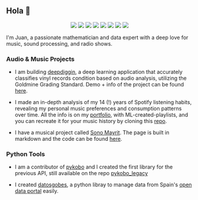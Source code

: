 ## Hola 👋

<p align='center'>
<a href="https://img.shields.io/badge/-pytorch-lightgray?logo=pytorch"><img src="https://img.shields.io/badge/-pytorch-lightgray?logo=pytorch"/></a>
<a href="https://img.shields.io/badge/-torchaudio-yellow?logo=pytorch"><img src="https://img.shields.io/badge/-torchaudio-yellow?logo=pytorch" /></a>
<a href="https://img.shields.io/badge/-torchvision-blue?logo=pytorch"><img src="https://img.shields.io/badge/-torchvision-blue?logo=pytorch"/></a>
<a href="https://img.shields.io/badge/-scikitlearn-lightblue?logo=scikitlearn"><img src="https://img.shields.io/badge/-scikitlearn-lightblue?logo=scikitlearn"/></a>
<a href="https://img.shields.io/badge/-scipy-white?logo=scipy"><img src="https://img.shields.io/badge/-scipy-white?logo=scipy"/></a>
<a href="https://img.shields.io/badge/-pandas-black?logo=pandas"><img src="https://img.shields.io/badge/-pandas-black?logo=pandas"/></a>
<a href="https://img.shields.io/badge/-numpy-green?logo=numpy"><img src="https://img.shields.io/badge/-numpy-green?logo=numpy"/></a>
<a href="https://img.shields.io/badge/-plotly-orange?logo=plotly"><img src="https://img.shields.io/badge/-plotly-orange?logo=plotly"/></a>


  
</p>

I'm Juan, a passionate mathematician and data expert with a deep love for music, sound processing, and radio shows.


### Audio & Music Projects
- I am building [deepdiggin](https://github.com/jvaleroliet/deepdiggin), a deep learning application that accurately classifies vinyl records condition based on audio analysis, utilizing the Goldmine Grading Standard. Demo + info of the project can be found [here](https://jvaleroliet.github.io/projects/deepdiggin/).

- I made an in-depth analysis of my 14 (!) years of Spotify listening habits, revealing my personal music preferences and consumption patterns over time. All the info is on my [portfolio](https://jvaleroliet.github.io/projects/spotify_data/), with ML-created-playlists, and you can recreate it for your music history by cloning this [repo](https://github.com/jvaleroliet/spotify-analysis).

- I have a musical project called [Sono Mayrit](https://sonomayrit.xyz). The page is built in markdown and the code can be found [here](https://github.com/jvaleroliet/sonomayrit).


### Python Tools
- I am a contributor of [pykobo](https://github.com/pvernier/pykobo) and I created the first library for the previous API, still available on the repo [pykobo_legacy](https://github.com/jvaleroliet/pykobo_legacy)
  
- I created [datosgobes](https://github.com/jvaleroliet/datosgobes), a python libray to manage data from Spain's [open data portal](https://datos.gob.es/es/) easily.

<!--
**jvaleroliet/jvaleroliet** is a ✨ _special_ ✨ repository because its `README.md` (this file) appears on your GitHub profile.

Here are some ideas to get you started:

- 🔭 I’m currently working on ...
- 🌱 I’m currently learning ...
- 👯 I’m looking to collaborate on ...
- 🤔 I’m looking for help with ...
- 💬 Ask me about ...
- 📫 How to reach me: ...
- 😄 Pronouns: ...
- ⚡ Fun fact: ...
-->
